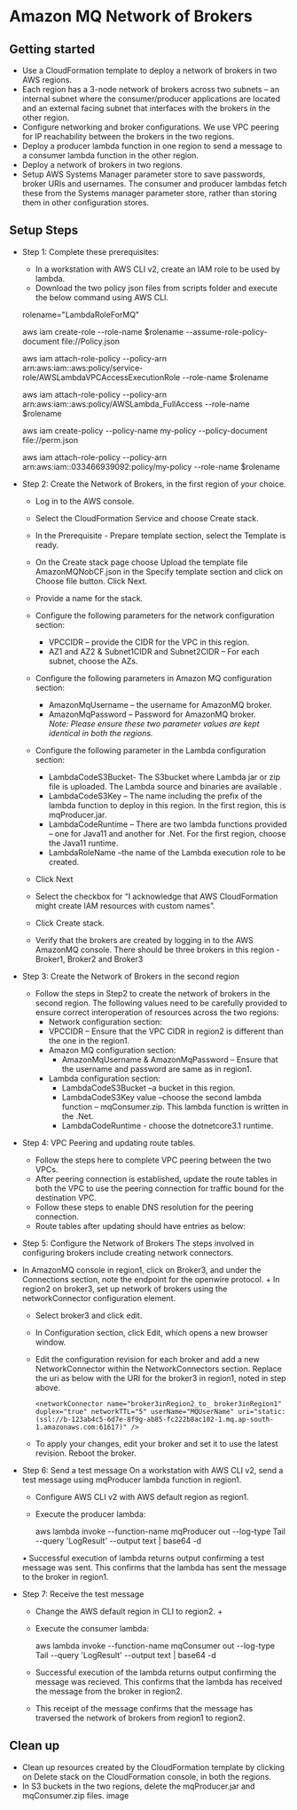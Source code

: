 # Amazon MQ Network of Brokers

## Getting started

+ Use a CloudFormation template to deploy a network of brokers in two AWS regions. 
+ Each region has a 3-node network of brokers across two subnets – an internal subnet where the consumer/producer applications are located and an external facing subnet that interfaces with the brokers in the other region.
+ Configure networking and broker configurations. We use VPC peering for IP reachability between the brokers in the two regions.
+ Deploy a producer lambda function in one region to send a message to a consumer lambda function in the other region.
+ Deploy a network of brokers in two regions.
+ Setup AWS Systems Manager parameter store to save passwords, broker URIs and usernames. The consumer and producer lambdas fetch these from the Systems manager parameter store, rather than storing them in other configuration stores.
## Setup Steps 
+  Step 1: Complete these prerequisites: 
    + In a workstation with AWS CLI v2, create an IAM role to be used by lambda.  
    +  Download the two policy json files from scripts folder and execute the below command using AWS CLI.

    rolename="LambdaRoleForMQ"
    
    aws iam create-role --role-name $rolename --assume-role-policy-document file://Policy.json
    
    aws iam attach-role-policy --policy-arn arn:aws:iam::aws:policy/service-role/AWSLambdaVPCAccessExecutionRole --role-name $rolename
    
    aws iam attach-role-policy --policy-arn arn:aws:iam::aws:policy/AWSLambda_FullAccess --role-name $rolename

    aws iam create-policy --policy-name my-policy --policy-document file://perm.json

    aws iam attach-role-policy --policy-arn arn:aws:iam::033466939092:policy/my-policy --role-name $rolename

+ Step 2: Create the Network of Brokers, in the first region of your choice.
  + Log in to the AWS console.  
  + Select the CloudFormation Service and choose Create stack.
  + In the Prerequisite - Prepare template section, select the Template is ready.
  + On the Create stack page choose Upload the template file AmazonMQNobCF.json in the Specify template section and click on Choose file button. Click Next.
  + Provide a name for the stack.

  + Configure the following parameters for the network configuration section: 
    +  VPCCIDR – provide the CIDR for the VPC in this region. 
    + AZ1 and AZ2 & Subnet1CIDR and Subnet2CIDR – For each subnet, choose the AZs.

  + Configure the following parameters in Amazon MQ configuration section: 
    + AmazonMqUsername – the username for AmazonMQ broker. 
    + AmazonMqPassword – Password for AmazonMQ broker.    
  **Note:* Please ensure these two parameter values are kept identical in both the regions.*

  + Configure the following parameter in the Lambda configuration section:

    + LambdaCodeS3Bucket- The S3bucket where Lambda jar or zip file is uploaded. The Lambda source and binaries are available . 
    + LambdaCodeS3Key – The name including the prefix of the lambda function to deploy in this region. In the first region, this is mqProducer.jar. 
    + LambdaCodeRuntime – There are two lambda functions provided – one for Java11 and another for .Net. For the first region, choose the Java11 runtime. 
    + LambdaRoleName –the name of the Lambda execution role to be created.

  + Click Next  
  + Select the checkbox for “I acknowledge that AWS CloudFormation might create IAM resources with custom names”. 
  + Click Create stack. 
  + Verify that the brokers are created by logging in to the AWS AmazonMQ console. There should be three brokers in this region - Broker1, Broker2 and Broker3 

+ Step 3: Create the Network of Brokers in the second region 
  + Follow the steps in Step2 to create the network of brokers in the second region. The following values need to be carefully provided to ensure correct interoperation of resources across the two regions: 
    +  Network configuration section:
      +  VPCCIDR – Ensure that the VPC CIDR in region2 is different than the one in the region1. 
    + Amazon MQ configuration section: 
      + AmazonMqUsername & AmazonMqPassword – Ensure that the username and password are same as in region1. 
    + Lambda configuration section: 
       + LambdaCodeS3Bucket –a bucket in this region. 
       + LambdaCodeS3Key value –choose the second lambda function – mqConsumer.zip. This lambda function is written in the .Net. 
       + LambdaCodeRuntime - choose the dotnetcore3.1 runtime.

+ Step 4: VPC Peering and updating route tables. 
  + Follow the steps here to complete VPC peering between the two VPCs. 
  + After peering connection is established, update the route tables in both the VPC to use the peering connection for traffic bound for the destination VPC. 
  + Follow these steps to enable DNS resolution for the peering connection. 
  + Route tables after updating should have entries as below:

+ Step 5: Configure the Network of Brokers The steps involved in configuring brokers include creating network connectors.

+ In AmazonMQ console in region1, click on Broker3, and under the Connections section, note the endpoint for the openwire protocol. + In region2 on broker3, set up network of brokers using the networkConnector configuration element. 
  +  Select broker3 and click edit.

  +  In Configuration section, click Edit, which opens a new browser window.

  + Edit the configuration revision for each broker and add a new NetworkConnector within the NetworkConnectors section. Replace the uri as below with the URI for the broker3 in region1, noted in step above.

        <networkConnector name="broker3inRegion2_to_ broker3inRegion1" duplex="true" networkTTL="5" userName="MQUserName" uri="static:(ssl://b-123ab4c5-6d7e-8f9g-ab85-fc222b8ac102-1.mq.ap-south-1.amazonaws.com:61617)" />
  +  To apply your changes, edit your broker and set it to use the latest revision. Reboot the broker.

+ Step 6: Send a test message On a workstation with AWS CLI v2, send a test message using mqProducer lambda function in region1.

  + Configure AWS CLI v2 with AWS default region as region1. 
  + Execute the producer lambda:

    aws lambda invoke --function-name mqProducer out --log-type Tail --query 'LogResult' --output text | base64 -d

  • Successful execution of lambda returns output confirming a test message was sent. This confirms that the lambda has sent the message to the broker in region1.
 
+ Step 7: Receive the test message 
  + Change the AWS default region in CLI to region2. +
  + Execute the consumer lambda:

    aws lambda invoke --function-name mqConsumer out --log-type Tail --query 'LogResult' --output text | base64 -d

  + Successful execution of the lambda returns output confirming the message was recieved. This confirms that the lambda has received the message from the broker in region2.
  + This receipt of the message confirms that the message has traversed the network of brokers from region1 to region2.

## Clean up

+ Clean up resources created by the CloudFormation template by clicking on Delete stack on the CloudFormation console, in both the regions. 
+  In S3 buckets in the two regions, delete the mqProducer.jar and mqConsumer.zip files. image
